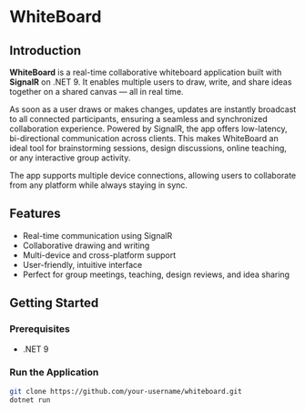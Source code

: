 # WhiteBoard

## Introduction

**WhiteBoard** is a real-time collaborative whiteboard application built with **SignalR** on .NET 9. It enables multiple users to draw, write, and share ideas together on a shared canvas — all in real time.

As soon as a user draws or makes changes, updates are instantly broadcast to all connected participants, ensuring a seamless and synchronized collaboration experience. Powered by SignalR, the app offers low-latency, bi-directional communication across clients. This makes WhiteBoard an ideal tool for brainstorming sessions, design discussions, online teaching, or any interactive group activity.

The app supports multiple device connections, allowing users to collaborate from any platform while always staying in sync.

## Features

- Real-time communication using SignalR
- Collaborative drawing and writing
- Multi-device and cross-platform support
- User-friendly, intuitive interface
- Perfect for group meetings, teaching, design reviews, and idea sharing

## Getting Started

### Prerequisites

- .NET 9

### Run the Application

```bash
git clone https://github.com/your-username/whiteboard.git
dotnet run
